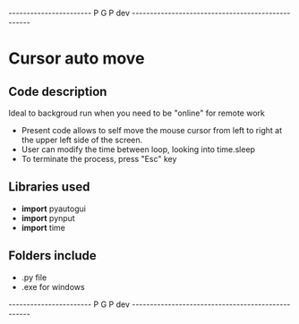 ----------------------- P G P dev --------------------------------------------------

# Cursor auto move

## Code description
Ideal to backgroud run when you need to be "online" for remote work

*   Present code allows to self move the mouse cursor from left to right at the upper left side of the screen.
*   User can modify the time between loop, looking into time.sleep
*   To terminate the process, press "Esc" key


## Libraries used
* __import__ pyautogui
* __import__ pynput
* __import__ time

## Folders include
*   .py file
*   .exe for windows

----------------------- P G P dev --------------------------------------------------
